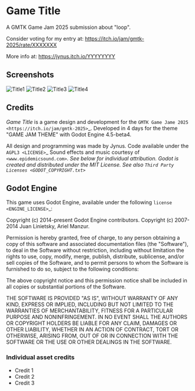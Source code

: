 # Game Title

A GMTK Game Jam 2025 submission about "loop".

Consider voting for my entry at: https://itch.io/jam/gmtk-2025/rate/XXXXXXX

More info at: https://jynus.itch.io/YYYYYYYY

## Screenshots

![Title1](screenshots/path1.png)
![Title2](screenshots/path2.png)
![Title3](screenshots/path3.png)
![Title4](screenshots/path4.png)


## Credits

<em>Game Title</em> is a game design and development for the `GMTK Game Jame 2025 <https://itch.io/jam/gmtk-2025>`_.
Developed in 4 days for the theme "GAME JAM THEME" with Godot Engine 4.5-beta4.

All design and programming was made by Jynus. Code available under the `AGPL3 <LICENSE>`_
Sound effects and music courtesy of `<www.epidemicsound.com>`_. See below for individual attribution.
Godot is created and distributed under the MIT License. See also `Third Party Licenses <GODOT_COPYRIGHT.txt>`_

## Godot Engine

This game uses Godot Engine, available under the following `license <ENGINE_LICENSE>`_:

Copyright (c) 2014-present Godot Engine contributors.
Copyright (c) 2007-2014 Juan Linietsky, Ariel Manzur.

Permission is hereby granted, free of charge, to any person obtaining a copy
of this software and associated documentation files (the "Software"), to deal
in the Software without restriction, including without limitation the rights
to use, copy, modify, merge, publish, distribute, sublicense, and/or sell
copies of the Software, and to permit persons to whom the Software is
furnished to do so, subject to the following conditions:

The above copyright notice and this permission notice shall be included in all
copies or substantial portions of the Software.

THE SOFTWARE IS PROVIDED "AS IS", WITHOUT WARRANTY OF ANY KIND, EXPRESS OR
IMPLIED, INCLUDING BUT NOT LIMITED TO THE WARRANTIES OF MERCHANTABILITY,
FITNESS FOR A PARTICULAR PURPOSE AND NONINFRINGEMENT. IN NO EVENT SHALL THE
AUTHORS OR COPYRIGHT HOLDERS BE LIABLE FOR ANY CLAIM, DAMAGES OR OTHER
LIABILITY, WHETHER IN AN ACTION OF CONTRACT, TORT OR OTHERWISE, ARISING FROM,
OUT OF OR IN CONNECTION WITH THE SOFTWARE OR THE USE OR OTHER DEALINGS IN THE
SOFTWARE.

### Individual asset credits

* Credit 1
* Credit 2
* Credit 3
